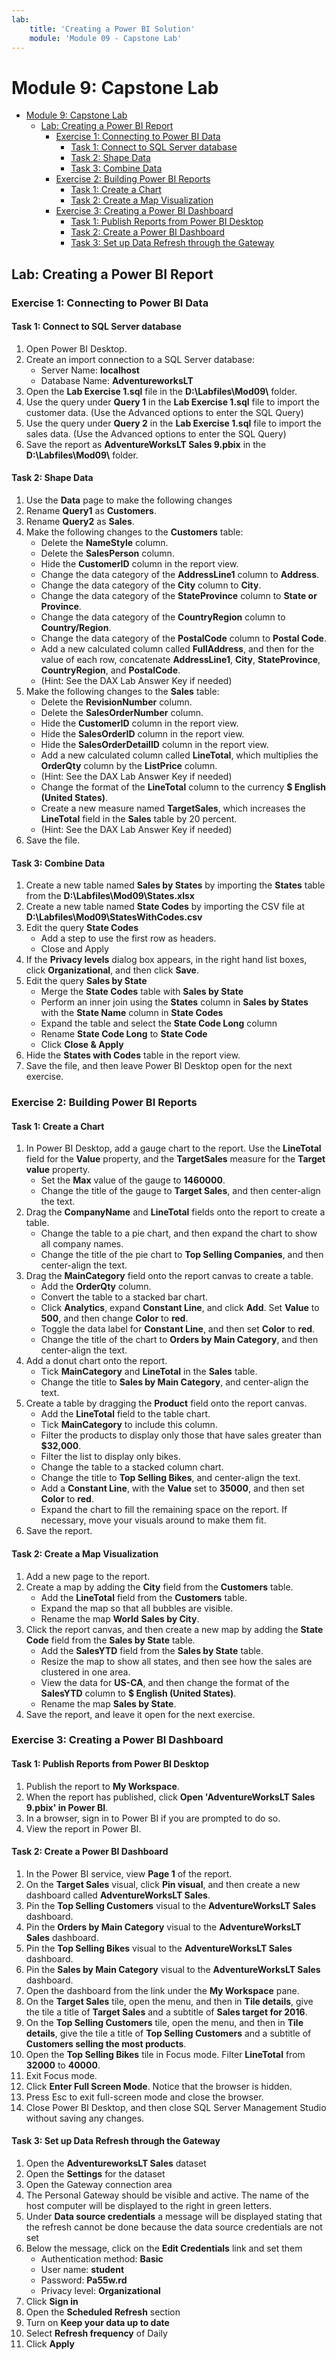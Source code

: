 ```yaml
---
lab:
    title: 'Creating a Power BI Solution'
    module: 'Module 09 - Capstone Lab'
---
```

# Module 9: Capstone Lab

- [Module 9: Capstone Lab](#module-9-capstone-lab)
  - [Lab: Creating a Power BI Report](#lab-creating-a-power-bi-report)
    - [Exercise 1: Connecting to Power BI Data](#exercise-1-connecting-to-power-bi-data)
      - [Task 1: Connect to SQL Server database](#task-1-connect-to-sql-server-database)
      - [Task 2: Shape Data](#task-3-shape-data)
      - [Task 3: Combine Data](#task-4-combine-data)
    - [Exercise 2: Building Power BI Reports](#exercise-2-building-power-bi-reports)
      - [Task 1: Create a Chart](#task-1-create-a-chart)
      - [Task 2: Create a Map Visualization](#task-2-create-a-map-visualization)
    - [Exercise 3: Creating a Power BI Dashboard](#exercise-3-creating-a-power-bi-dashboard)
      - [Task 1: Publish Reports from Power BI Desktop](#task-1-publish-reports-from-power-bi-desktop)
      - [Task 2: Create a Power BI Dashboard](#task-2-create-a-power-bi-dashboard)
      - [Task 3: Set up Data Refresh through the Gateway](#task-3-set-up-data-refresh-through-the-gateway)


## Lab: Creating a Power BI Report

### Exercise 1: Connecting to Power BI Data

#### Task 1: Connect to SQL Server database

1. Open Power BI Desktop.
1. Create an import connection to a SQL Server database:
    - Server Name: **localhost**
    - Database Name: **AdventureworksLT**
1. Open the **Lab Exercise 1.sql** file in the **D:\\Labfiles\\Mod09\\** folder.
1. Use the query under **Query 1** in the **Lab Exercise 1.sql** file to import the customer data. (Use the Advanced options to enter the SQL Query)
1. Use the query under **Query 2** in the **Lab Exercise 1.sql** file to import the sales data. (Use the Advanced options to enter the SQL Query)
1. Save the report as **AdventureWorksLT Sales 9.pbix** in the **D:\\Labfiles\\Mod09\\** folder.

#### Task 2: Shape Data

1. Use the **Data** page to make the following changes 
1. Rename **Query1** as **Customers**.
1. Rename **Query2** as **Sales**.
1. Make the following changes to the **Customers** table:
    - Delete the **NameStyle** column.
    - Delete the **SalesPerson** column.
    - Hide the **CustomerID** column in the report view.
    - Change the data category of the **AddressLine1** column to **Address**.
    - Change the data category of the **City** column to **City**.
    - Change the data category of the **StateProvince** column to **State or Province**.
    - Change the data category of the **CountryRegion** column to **Country/Region**.
    - Change the data category of the **PostalCode** column to **Postal Code**.
    - Add a new calculated column called **FullAddress**, and then for the value of each row, concatenate **AddressLine1**, **City**, **StateProvince**, **CountryRegion**, and **PostalCode**.
    - (Hint: See the DAX Lab Answer Key if needed)
1. Make the following changes to the **Sales** table:
    - Delete the **RevisionNumber** column.
    - Delete the **SalesOrderNumber** column.
    - Hide the **CustomerID** column in the report view.
    - Hide the **SalesOrderID** column in the report view.
    - Hide the **SalesOrderDetailID** column in the report view.
    - Add a new calculated column called **LineTotal**, which multiplies the **OrderQty** column by the **ListPrice** column.
    - (Hint: See the DAX Lab Answer Key if needed)
    - Change the format of the **LineTotal** column to the currency **$ English (United States)**.
    - Create a new measure named **TargetSales**, which increases the **LineTotal** field in the **Sales** table by 20 percent.
    - (Hint: See the DAX Lab Answer Key if needed)
1. Save the file.

#### Task 3: Combine Data

1. Create a new table named **Sales by States** by importing the **States** table from the **D:\\Labfiles\\Mod09\\States.xlsx**
1. Create a new table named **State Codes** by importing the CSV file at **D:\\Labfiles\\Mod09\\StatesWithCodes.csv**
1. Edit the query **State Codes**
    - Add a step to use the first row as headers.
    - Close and Apply 
1. If the **Privacy levels** dialog box appears, in the right hand list boxes, click **Organizational**, and then click **Save**.
1. Edit the query **Sales by State**
    - Merge the **State Codes** table with **Sales by State**
    - Perform an inner join using the **States** column in **Sales by States** with the **State Name** column in **State Codes**
    - Expand the table and select the **State Code Long** column
    - Rename **State Code Long** to **State Code**
    - Click **Close & Apply**
1. Hide the **States with Codes** table in the report view.
1. Save the file, and then leave Power BI Desktop open for the next exercise.

### Exercise 2: Building Power BI Reports

#### Task 1: Create a Chart

1. In Power BI Desktop, add a gauge chart to the report. Use the **LineTotal** field for the **Value** property, and the **TargetSales** measure for the **Target value** property.
    - Set the **Max** value of the gauge to **1460000**.
    - Change the title of the gauge to **Target Sales**, and then center-align the text.
1. Drag the **CompanyName** and **LineTotal** fields onto the report to create a table.
    - Change the table to a pie chart, and then expand the chart to show all company names.
    - Change the title of the pie chart to **Top Selling Companies**, and then center-align the text.
1. Drag the **MainCategory** field onto the report canvas to create a table.
    - Add the **OrderQty** column.
    - Convert the table to a stacked bar chart.
    - Click **Analytics**, expand **Constant Line**, and click **Add**. Set **Value** to **500**, and then change **Color** to **red**.
    - Toggle the data label for **Constant Line**, and then set **Color** to **red**.
    - Change the title of the chart to **Orders by Main Category**, and then center-align the text.
1. Add a donut chart onto the report.
    - Tick **MainCategory** and **LineTotal** in the **Sales** table.
    - Change the title to **Sales by Main Category**, and center-align the text.
1. Create a table by dragging the **Product** field onto the report canvas.
    - Add the **LineTotal** field to the table chart.
    - Tick **MainCategory** to include this column.
    - Filter the products to display only those that have sales greater than **$32,000**.
    - Filter the list to display only bikes.
    - Change the table to a stacked column chart.
    - Change the title to **Top Selling Bikes**, and center-align the text.
    - Add a **Constant Line**, with the **Value** set to **35000**, and then set **Color** to **red**.
    - Expand the chart to fill the remaining space on the report. If necessary, move your visuals around to make them fit.
1. Save the report.

#### Task 2: Create a Map Visualization

1. Add a new page to the report.
1. Create a map by adding the **City** field from the **Customers** table.
    - Add the **LineTotal** field from the **Customers** table.
    - Expand the map so that all bubbles are visible.
    - Rename the map **World** **Sales by City**.
1. Click the report canvas, and then create a new map by adding the **State Code** field from the **Sales by State** table.
    - Add the **SalesYTD** field from the **Sales by State** table.
    - Resize the map to show all states, and then see how the sales are clustered in one area.
    - View the data for **US-CA**, and then change the format of the **SalesYTD** column to **$ English (United States)**.
    - Rename the map **Sales by State**.
1. Save the report, and leave it open for the next exercise.

### Exercise 3: Creating a Power BI Dashboard

#### Task 1: Publish Reports from Power BI Desktop

1. Publish the report to **My Workspace**.
1. When the report has published, click **Open 'AdventureWorksLT Sales 9.pbix' in Power BI**.
1. In a browser, sign in to Power BI if you are prompted to do so.
1. View the report in Power BI.

#### Task 2: Create a Power BI Dashboard

1. In the Power BI service, view **Page 1** of the report.
1. On the **Target Sales** visual, click **Pin visual**, and then create a new dashboard called **AdventureWorksLT Sales**.
1. Pin the **Top Selling Customers** visual to the **AdventureWorksLT Sales** dashboard.
1. Pin the **Orders by Main Category** visual to the **AdventureWorksLT Sales** dashboard.
1. Pin the **Top Selling Bikes** visual to the **AdventureWorksLT Sales** dashboard.
1. Pin the **Sales by Main Category** visual to the **AdventureWorksLT Sales** dashboard.
1. Open the dashboard from the link under the **My Workspace** pane.
1. On the **Target Sales** tile, open the menu, and then in **Tile details**, give the tile a title of **Target Sales** and a subtitle of **Sales target for 2016**.
1. On the **Top Selling Customers** tile, open the menu, and then in **Tile details**, give the tile a title of **Top Selling Customers** and a subtitle of **Customers selling the most products**.
1. Open the **Top Selling Bikes** tile in Focus mode. Filter **LineTotal** from **32000** to **40000**.
1. Exit Focus mode.
1. Click **Enter Full Screen Mode**. Notice that the browser is hidden.
1. Press Esc to exit full-screen mode and close the browser.
1. Close Power BI Desktop, and then close SQL Server Management Studio without saving any changes.

#### Task 3: Set up Data Refresh through the Gateway

1. Open the **AdventureworksLT Sales** dataset
1. Open the **Settings** for the dataset
1. Open the Gateway connection area
1. The Personal Gateway should be visible and active.  The name of the host computer will be displayed to the right in green letters.
1. Under **Data source credentials** a message will be displayed stating that the refresh cannot be done because the data source credentials are not set
1. Below the message, click on the **Edit Credentials** link and set them
    - Authentication method: **Basic**
    - User name: **student**
    - Password: **Pa55w.rd**
    - Privacy level: **Organizational**
1. Click **Sign in** 
1. Open the **Scheduled Refresh** section
1. Turn on **Keep your data up to date**
1. Select **Refresh frequency** of Daily
1. Click **Apply**
